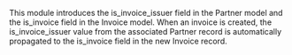 This module introduces the is_invoice_issuer field in the Partner model
and the is_invoice field in the Invoice model. When an invoice is
created, the is_invoice_issuer value from the associated Partner record
is automatically propagated to the is_invoice field in the new Invoice
record.
